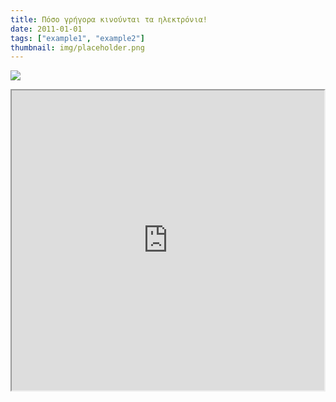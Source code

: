 ```yaml
---
title: Πόσο γρήγορα κινούνται τα ηλεκτρόνια!
date: 2011-01-01
tags: ["example1", "example2"]
thumbnail: img/placeholder.png
---
```

![](http://digitalschool.minedu.gov.gr/modules/ebook/show.php/DSGL-B110/93/737,2756/images/img16-2.jpg) 
<iframe height="480" src="https://docs.google.com/file/d/0B4T-U5-yEriSNkZiaTFIYk9Bc1U/preview" width="500"></iframe>
